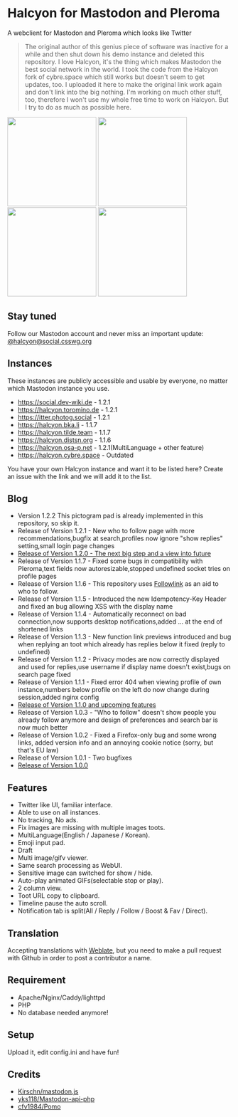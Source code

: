 # Halcyon for Mastodon and Pleroma
A webclient for Mastodon and Pleroma which looks like Twitter

>The original author of this genius piece of software was inactive for a while and then shut down his demo instance and deleted this repository. I love Halcyon, it's the thing which makes Mastodon the best social network in the world. I took the code from the Halcyon fork of cybre.space which still works but doesn't seem to get updates, too. I uploaded it here to make the original link work again and don't link into the big nothing. I'm working on much other stuff, too, therefore I won't use my whole free time to work on Halcyon. But I try to do as much as possible here.

<a href="https://halcyon.osa-p.net/login/assets/images/preview0.png"><img src="https://halcyon.osa-p.net/login/assets/images/preview0.png" width="200px"></a>
<a href="https://halcyon.osa-p.net/login/assets/images/preview1.png"><img src="https://halcyon.osa-p.net/login/assets/images/preview1.png" width="200px"></a>
<a href="https://halcyon.osa-p.net/login/assets/images/preview2.png"><img src="https://halcyon.osa-p.net/login/assets/images/preview2.png" width="200px"></a>
<a href="https://halcyon.osa-p.net/login/assets/images/preview3.png"><img src="https://halcyon.osa-p.net/login/assets/images/preview3.png" width="200px"></a>

## Stay tuned
Follow our Mastodon account and never miss an important update: [@halcyon@social.csswg.org](https://social.csswg.org/@halcyon)

## Instances
These instances are publicly accessible and usable by everyone, no matter which Mastodon instance you use.
- https://social.dev-wiki.de - 1.2.1
- https://halcyon.toromino.de - 1.2.1
- https://itter.photog.social - 1.2.1
- https://halcyon.bka.li - 1.1.7
- https://halcyon.tilde.team - 1.1.7
- https://halcyon.distsn.org - 1.1.6
- https://halcyon.osa-p.net - 1.2.1(MultiLanguage + other feature)
- https://halcyon.cybre.space - Outdated

You have your own Halcyon instance and want it to be listed here? Create an issue with the link and we will add it to the list.

## Blog
- Version 1.2.2 This pictogram pad is already implemented in this repository, so skip it.
- Release  of Version 1.2.1 - New who to follow page with more recommendations,bugfix at search,profiles now ignore "show replies" setting,small login page changes
- [Release of Version 1.2.0 - The next big step and a view into future](https://nikisoft.myblog.de/nikisoft/art/11626391/Halcyon-1-2-0-The-next-big-step-and-a-view-into-future)
- Release of Version 1.1.7 - Fixed some bugs in compatibility with Pleroma,text fields now autoresizable,stopped undefined socket tries on profile pages
- Release of Version 1.1.6 - This repository uses [Followlink](https://followlink.osa-p.net/) as an aid to who to follow.
- Release of Version 1.1.5 - Introduced the new Idempotency-Key Header and fixed an bug allowing XSS with the display name
- Release of Version 1.1.4 - Automatically reconnect on bad connection,now supports desktop notifications,added ... at the end of shortened links
- Release of Version 1.1.3 - New function link previews introduced and bug when replying an toot which already has replies below it fixed (reply to undefined)
- Release of Version 1.1.2 - Privacy modes are now correctly displayed and used for replies,use username if display name doesn't exist,bugs on search page fixed
- Release of Version 1.1.1 - Fixed error 404 when viewing profile of own instance,numbers below profile on the left do now change during session,added nginx config
- [Release of Version 1.1.0 and upcoming features](https://nikisoft.myblog.de/nikisoft/art/11389499/Halcyon-What-we-did-and-what-we-will-do)
- Release of Version 1.0.3 - "Who to follow" doesn't show people you already follow anymore and design of preferences and search bar is now much better
- Release of Version 1.0.2 - Fixed a Firefox-only bug and some wrong links, added version info and an annoying cookie notice (sorry, but that's EU law)
- Release of Version 1.0.1 - Two bugfixes
- [Release of Version 1.0.0](https://nikisoft.myblog.de/nikisoft/art/11264555/The-first-new-Halcyon-release-is-on-Github)

## Features
- Twitter like UI, familiar interface.
- Able to use on all instances.
- No tracking, No ads.
- Fix images are missing with multiple images toots.
- MultiLanguage(English / Japanese / Korean).
- Emoji input pad.
- Draft
- Multi image/gifv viewer.
- Same search processing as WebUI.
- Sensitive image can switched for show / hide.
- Auto-play animated GIFs(selectable stop or play).
- 2 column view.
- Toot URL copy to clipboard.
- Timeline pause the auto scroll.
- Notification tab is split(All / Reply / Follow / Boost & Fav / Direct).

## Translation
 Accepting translations with [Weblate](https://weblate.osa-p.net/projects/halcyon/web/), but you need to make a pull request with Github in order to post a contributor a name.


## Requirement
- Apache/Nginx/Caddy/lighttpd
- PHP
- No database needed anymore!

## Setup
Upload it, edit config.ini and have fun!

## Credits
- [Kirschn/mastodon.js](https://github.com/Kirschn/mastodon.js)
- [yks118/Mastodon-api-php](https://github.com/yks118/Mastodon-api-php)
- [cfv1984/Pomo](https://github.com/cfv1984/Pomo)
